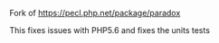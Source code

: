 Fork of https://pecl.php.net/package/paradox

This fixes issues with PHP5.6 and fixes the units tests
